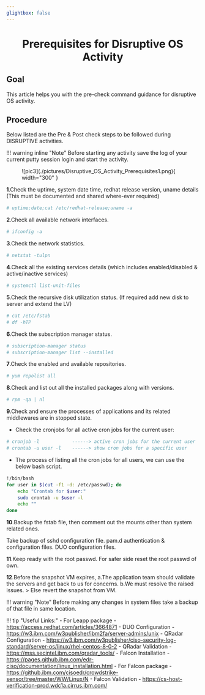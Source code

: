 ```yaml
---
glightbox: false
---
```


<h1 align="center">Prerequisites for Disruptive OS Activity</h1>

## Goal

This article helps you with the pre-check command guidance for disruptive OS activity.

## Procedure

Below listed are the Pre & Post check steps to be followed during DISRUPTIVE activities.

!!! warning inline "Note"
    Before starting any activity save the log of your current putty session login
    and start the activity.
<figure markdown="span">
  ![pic3](./pictures/Disruptive_OS_Activity_Prerequisites1.png){ width="300" }
</figure>

**1**.Check the uptime, system date time, redhat release version, uname details (This must be documented and shared where-ever required)

```bash
# uptime;date;cat /etc/redhat-release;uname -a
```

**2**.Check all available network interfaces.

```bash
# ifconfig -a
```

**3**.Check the network statistics.

```bash
# netstat -tulpn
```

**4**.Check all the existing services details (which includes enabled/disabled & active/inactive services)

```bash
# systemctl list-unit-files
```

**5**.Check the recursive disk utilization status. (If required add new disk to server and extend the LV)

```bash
# cat /etc/fstab
# df -hTP
```

**6**.Check the subscription manager status.

```bash
# subscription-manager status
# subscription-manager list --installed
```

**7**.Check the enabled and available repositories.

```bash
# yum repolist all 
```

**8**.Check and list out all the installed packages along with versions.

```bash
# rpm -qa | nl
```

**9**.Check and ensure the processes of applications and its related middlewares are in stopped state.

- Check the cronjobs for all active cron jobs for the current user:

```bash
# cronjob -l            ------> active cron jobs for the current user
# crontab -u user -l    ------> show cron jobs for a specific user
```

- The process of listing all the cron jobs for all users, we can use the below bash script.

```bash
!/bin/bash
for user in $(cut -f1 -d: /etc/passwd); do
    echo "Crontab for $user:"
    sudo crontab -u $user -l
    echo ""
done
```

**10**.Backup the fstab file, then comment out the mounts other than system related ones.

Take backup of
                sshd configuration file.
                pam.d authentication & configuration files.
                DUO configuration files.

**11**.Keep ready with the root passwd. For safer side reset the root passwd of own.

**12**.Before the snapshot VM expires,
    a.The application team should validate the servers and get back to us for concerns.
    b.We must resolve the raised issues.
    > Else revert the snapshot from VM.

!!! warning "Note"
    Before making any changes in system files take a backup of that file in same location.

!!! tip "Useful Links:"
    - For Leapp package - <https://access.redhat.com/articles/3664871>
    - DUO Configuration - <https://w3.ibm.com/w3publisher/ibm2fa/server-admins/unix>
    - QRadar Configuration - <https://w3.ibm.com/w3publisher/ciso-security-log-standard/server-os/linux/rhel-centos-8-0-2>
    - QRadar Validation - <https://mss.secintel.ibm.com/qradar_tools/>
    - Falcon Installation - <https://pages.github.ibm.com/edr-ciso/documentation/linux_installation.html>
    - For Falcon package - <https://github.ibm.com/cisoedr/crowdstrike-sensor/tree/master/WW/Linux/N>
    - Falcon Validation - <https://cs-host-verification-prod.wdc1a.cirrus.ibm.com/>

